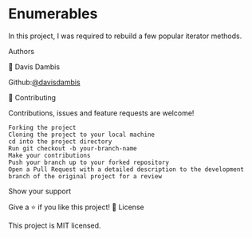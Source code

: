 # Enumerables

In this project, I was required to rebuild a few popular iterator methods. 

Authors

👤 Davis Dambis

Github:[@davisdambis](https://github.com/davisdambis)

🤝 Contributing

Contributions, issues and feature requests are welcome!

    Forking the project
    Cloning the project to your local machine
    cd into the project directory
    Run git checkout -b your-branch-name
    Make your contributions
    Push your branch up to your forked repository
    Open a Pull Request with a detailed description to the development branch of the original project for a review

Show your support

Give a ⭐️ if you like this project!
📝 License

This project is MIT licensed.
